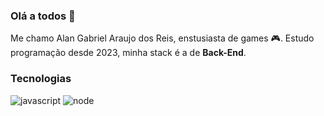 ### Olá a todos :japanese_goblin:

Me chamo Alan Gabriel Araujo dos Reis, enstusiasta de games :video_game:. Estudo programação desde 2023, minha stack é a de **Back-End**. 
### Tecnologias

![javascript](https://img.shields.io/badge/JavaScript-323330?style=for-the-badge&logo=javascript&logoColor=yellow) ![node](https://img.shields.io/badge/Express%20js-000000?style=for-the-badge&logo=express&logoColor=white)


